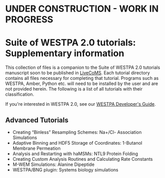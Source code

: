 # UNDER CONSTRUCTION - WORK IN PROGRESS
# Suite of WESTPA 2.0 tutorials: Supplementary information
This collection of files is a companion to the Suite of WESTPA 2.0 tutorials manuscript soon to be published 
in [LiveCoMS](https://livecomsjournal.org/index.php/livecoms/). Each tutorial directory contains all files 
necessary for completing that tutorial. Programs such as WESTPA, Amber, Python etc. will need to be 
installed by the user and are not provided herein. The following is a list of all tutorials with their 
classification.

If you're interested in WESTPA 2.0, see our [WESTPA Developer's Guide](https://github.com/westpa/westpa/wiki/WESTPA-Developer's-Guide).
## Advanced Tutorials
* Creating “Binless” Resampling Schemes: Na+/Cl- Association Simulations
* Adaptive Binning and HDF5 Storage of Coordinates: 1-Butanol Membrane Permeation
* Analysis and Restarting with haMSMs: NTL9 Protein Folding
* Creating Custom Analysis Routines and Calculating Rate Constants 
* M-WEM Simulations: Alanine Dipeptide
* WESTPA/BNG plugin: Systems biology simulations

